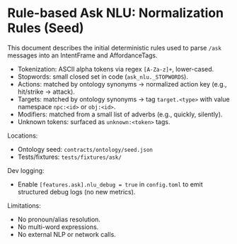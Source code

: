 # Rule-based Ask NLU: Normalization Rules (Seed)

This document describes the initial deterministic rules used to parse `/ask` messages into an IntentFrame and AffordanceTags.

- Tokenization: ASCII alpha tokens via regex `[A-Za-z]+`, lower-cased.
- Stopwords: small closed set in code (`ask_nlu._STOPWORDS`).
- Actions: matched by ontology synonyms -> normalized action key (e.g., hit/strike -> attack).
- Targets: matched by ontology synonyms -> tag `target.<type>` with value namespace `npc:<id>` or `obj:<id>`.
- Modifiers: matched from a small list of adverbs (e.g., quickly, silently).
- Unknown tokens: surfaced as `unknown:<token>` tags.

Locations:
- Ontology seed: `contracts/ontology/seed.json`
- Tests/fixtures: `tests/fixtures/ask/`

Dev logging:
- Enable `[features.ask].nlu_debug = true` in `config.toml` to emit structured debug logs (no new metrics).

Limitations:
- No pronoun/alias resolution.
- No multi-word expressions.
- No external NLP or network calls.

